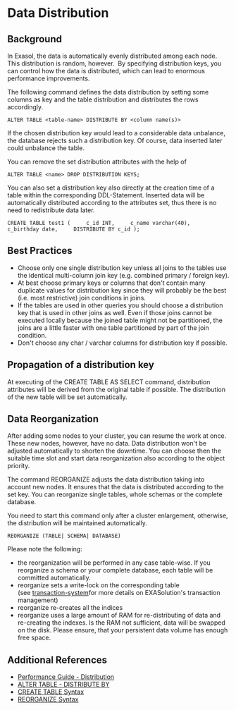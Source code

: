 # Data Distribution 
## Background

In Exasol, the data is automatically evenly distributed among each node. This distribution is random, however.  By specifying distribution keys, you can control how the data is distributed, which can lead to enormous performance improvements. 

The following command defines the data distribution by setting some columns as key and the table distribution and distributes the rows accordingly.


```"code-sql"
ALTER TABLE <table-name> DISTRIBUTE BY <column name(s)> 
```
If the chosen distribution key would lead to a considerable data unbalance, the database rejects such a distribution key. Of course, data inserted later could unbalance the table.

You can remove the set distribution attributes with the help of


```"code-sql"
ALTER TABLE <name> DROP DISTRIBUTION KEYS;
```
You can also set a distribution key also directly at the creation time of a table within the corresponding DDL-Statement. Inserted data will be automatically distributed according to the attributes set, thus there is no need to redistribute data later.


```"code-sql"
CREATE TABLE test1 (     c_id INT,     c_name varchar(40),     c_birthday date,     DISTRIBUTE BY c_id );   
```
## Best Practices

* Choose only one single distribution key unless all joins to the tables use the identical multi-column join key (e.g. combined primary / foreign key).
* At best choose primary keys or columns that don't contain many duplicate values for distribution key since they will probably be the best (i.e. most restrictive) join conditions in joins.
* If the tables are used in other queries you should choose a distribution key that is used in other joins as well. Even if those joins cannot be executed locally because the joined table might not be partitioned, the joins are a little faster with one table partitioned by part of the join condition.
* Don't choose any char / varchar columns for distribution key if possible.

## Propagation of a distribution key

At executing of the CREATE TABLE AS SELECT command, distribution attributes will be derived from the original table if possible. The distribution of the new table will be set automatically.

## Data Reorganization

After adding some nodes to your cluster, you can resume the work at once. These new nodes, however, have no data. Data distribution won't be adjusted automatically to shorten the downtime. You can choose then the suitable time slot and start data reorganization also according to the object priority.

The command REORGANIZE adjusts the data distribution taking into account new nodes. It ensures that the data is distributed according to the set key. You can reorganize single tables, whole schemas or the complete database.

You need to start this command only after a cluster enlargement, otherwise, the distribution will be maintained automatically.


```"code-sql"
REORGANIZE (TABLE| SCHEMA| DATABASE) 
```
Please note the following:

* the reorganization will be performed in any case table-wise. If you reorganize a schema or your complete database, each table will be committed automatically.
* reorganize sets a write-lock on the corresponding table (see [transaction-system](https://community.exasol.com/t5/database-features/transaction-system/ta-p/1522)for more details on EXASolution's transaction management)
* reorganize re-creates all the indices
* reorganize uses a large amount of RAM for re-distributing of data and re-creating the indexes. Is the RAM not sufficient, data will be swapped on the disk. Please ensure, that your persistent data volume has enough free space.

## Additional References

* [Performance Guide - Distribution](https://docs.exasol.com/performance/best_practices.htm#DistributionKeys)
* [ALTER TABLE - DISTRIBUTE BY](https://docs-test.exasol.com/sql/alter_table(distribution_partitioning).htm)
* [CREATE TABLE Syntax](https://docs-test.exasol.com/sql/create_table.htm)
* [REORGANIZE Syntax](https://docs-test.exasol.com/sql/reorganize.htm)
